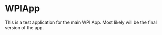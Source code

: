 # WPIApp
This is a test application for the main WPI App. Most likely will be the final version of the app.
